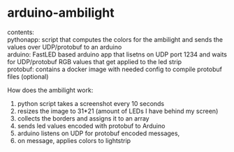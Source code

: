 # arduino-ambilight

contents:  
pythonapp: script that computes the colors for the ambilight and sends the values over UDP/protobuf to an arduino  
arduino: FastLED based arduino app that lisetns on UDP port 1234 and waits for UDP/protobuf RGB values that get applied to the led strip  
protobuf: contains a docker image with needed config to compile protobuf files (optional)  

How does the ambilight work:

1) python script takes a screenshot every 10 seconds  
2) resizes the image to 31*21 (amount of LEDs I have behind my screen) 
3) collects the borders and assigns it to an array 
4) sends led values encoded with protobuf to Arduino
5) arduino listens on UDP for protobuf encoded messages, 
6) on message, applies colors to lightstrip


